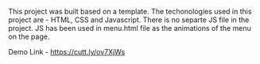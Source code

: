 This project was built based on a template. The techonologies used in this project are - HTML, CSS and Javascript. There is no separte JS file in the project. JS has been used in menu.html file as the animations of the menu on the page.

Demo Link - 
https://cutt.ly/ov7XjWs
